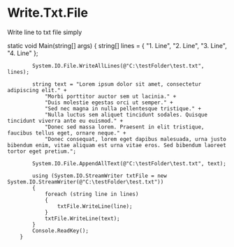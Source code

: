 # Write.Txt.File
Write line to txt file simply

static void Main(string[] args)
        {
            string[] lines = { "1. Line", "2. Line", "3. Line", "4. Line" };

            System.IO.File.WriteAllLines(@"C:\testFolder\test.txt", lines);

            string text = "Lorem ipsum dolor sit amet, consectetur adipiscing elit." +
                "Morbi porttitor auctor sem ut lacinia." +
                "Duis molestie egestas orci ut semper." +
                "Sed nec magna in nulla pellentesque tristique." +
                "Nulla luctus sem aliquet tincidunt sodales. Quisque tincidunt viverra ante eu euismod." +
                "Donec sed massa lorem. Praesent in elit tristique, faucibus tellus eget, ornare neque." +
                "Donec consequat, lorem eget dapibus malesuada, urna justo bibendum enim, vitae aliquam est urna vitae eros. Sed bibendum laoreet tortor eget pretium.";

            System.IO.File.AppendAllText(@"C:\testFolder\test.txt", text);

            using (System.IO.StreamWriter txtFile = new System.IO.StreamWriter(@"C:\testFolder\test.txt"))
            {
                foreach (string line in lines)
                {
                    txtFile.WriteLine(line);
                }
                txtFile.WriteLine(text);
            }
            Console.ReadKey();
        }
